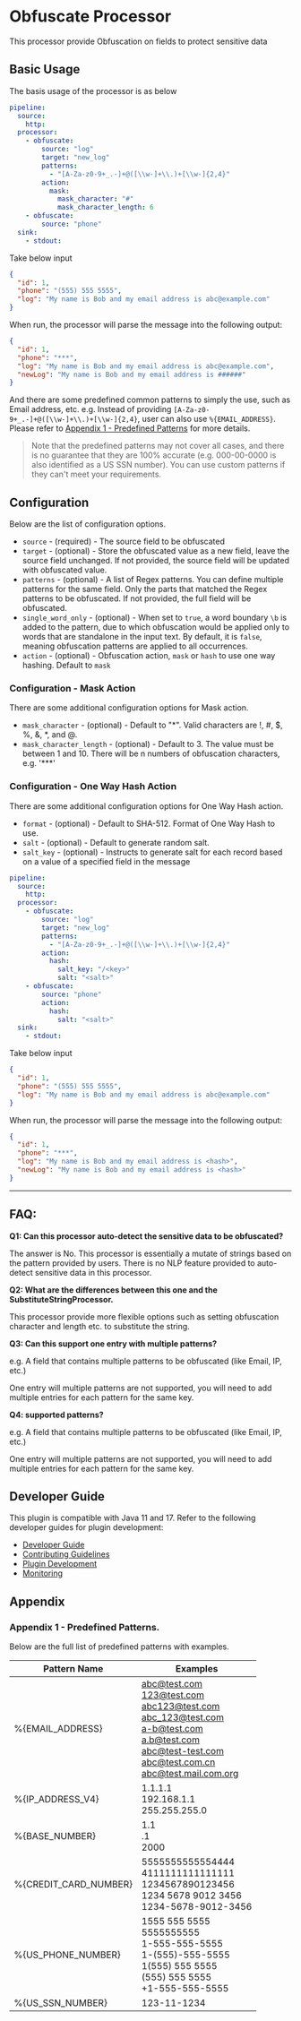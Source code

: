 # Obfuscate Processor

This processor provide Obfuscation on fields to protect sensitive data

## Basic Usage

The basis usage of the processor is as below

```yaml
pipeline:
  source:
    http:
  processor:
    - obfuscate:
        source: "log"
        target: "new_log"
        patterns:
          - "[A-Za-z0-9+_.-]+@([\\w-]+\\.)+[\\w-]{2,4}"
        action:
          mask:
            mask_character: "#"
            mask_character_length: 6
    - obfuscate:
        source: "phone"
  sink:
    - stdout:
```

Take below input

```json
{
  "id": 1,
  "phone": "(555) 555 5555",
  "log": "My name is Bob and my email address is abc@example.com"
}
```

When run, the processor will parse the message into the following output:

```json
{
  "id": 1,
  "phone": "***",
  "log": "My name is Bob and my email address is abc@example.com",
  "newLog": "My name is Bob and my email address is ######"
}
```

And there are some predefined common patterns to simply the use, such as Email address, etc. e.g. Instead of
providing `[A-Za-z0-9+_.-]+@([\\w-]+\\.)+[\\w-]{2,4}`, user can also use `%{EMAIL_ADDRESS}`. Please refer
to [Appendix 1 - Predefined Patterns](#appendix-1---predefined-patterns) for more details.

> Note that the predefined patterns may not cover all cases, and there is no guarantee that they are 100% accurate (e.g.
> 000-00-0000 is also identified as a US SSN number). You can use custom patterns if they can't meet your requirements.

## Configuration

Below are the list of configuration options.

* `source` - (required) - The source field to be obfuscated
* `target` - (optional) - Store the obfuscated value as a new field, leave the source field unchanged. If not provided,
  the source field will be updated with obfuscated value.
* `patterns` - (optional) - A list of Regex patterns. You can define multiple patterns for the same field. Only the
  parts that matched the Regex patterns to be obfuscated. If not provided, the full field will be obfuscated.
* `single_word_only` - (optional) - When set to `true`, a word boundary `\b` is added to the pattern, due to which obfuscation would be applied only to words that are standalone in the input text. By default, it is `false`, meaning obfuscation patterns are applied to all occurrences.
* `action` - (optional) - Obfuscation action, `mask` or `hash` to use one way hashing. Default to `mask` 


### Configuration - Mask Action

There are some additional configuration options for Mask action.

* `mask_character` - (optional) - Default to "*". Valid characters are !, #, $, %, &, *, and @.
* `mask_character_length` - (optional) - Default to 3. The value must be between 1 and 10. There will be n numbers of
  obfuscation characters, e.g. '***'

### Configuration - One Way Hash Action

There are some additional configuration options for One Way Hash action.

* `format` - (optional) - Default to SHA-512. Format of One Way Hash to use. 
* `salt` - (optional) - Default to generate random salt.
* `salt_key` - (optional) - Instructs to generate salt for each record based on a value of a specified field in the message

```yaml
pipeline:
  source:
    http:
  processor:
    - obfuscate:
        source: "log"
        target: "new_log"
        patterns:
          - "[A-Za-z0-9+_.-]+@([\\w-]+\\.)+[\\w-]{2,4}"
        action:
          hash:
            salt_key: "/<key>"
            salt: "<salt>"
    - obfuscate:
        source: "phone"
        action:
          hash:
            salt: "<salt>"
  sink:
    - stdout:
```

Take below input

```json
{
  "id": 1,
  "phone": "(555) 555 5555",
  "log": "My name is Bob and my email address is abc@example.com"
}
```

When run, the processor will parse the message into the following output:

```json
{
  "id": 1,
  "phone": "***",
  "log": "My name is Bob and my email address is <hash>",
  "newLog": "My name is Bob and my email address is <hash>"
}
```
---

## FAQ:

**Q1: Can this processor auto-detect the sensitive data to be obfuscated?**

The answer is No. This processor is essentially a mutate of strings based on the pattern provided by users. There is no
NLP feature provided to auto-detect sensitive data in this processor.

**Q2: What are the differences between this one and the SubstituteStringProcessor.**

This processor provide more flexible options such as setting obfuscation character and length etc. to substitute the
string.

**Q3: Can this support one entry with multiple patterns?**

e.g. A field that contains multiple patterns to be obfuscated (like Email, IP, etc.)

One entry will multiple patterns are not supported, you will need to add multiple entries for each pattern
for the same key.

**Q4:  supported patterns?**

e.g. A field that contains multiple patterns to be obfuscated (like Email, IP, etc.)

One entry will multiple patterns are not supported, you will need to add multiple entries for each pattern
for the same key.

## Developer Guide

This plugin is compatible with Java 11 and 17. Refer to the following developer guides for plugin development:

- [Developer Guide](https://github.com/opensearch-project/data-prepper/blob/main/docs/developer_guide.md)
- [Contributing Guidelines](https://github.com/opensearch-project/data-prepper/blob/main/CONTRIBUTING.md)
- [Plugin Development](https://github.com/opensearch-project/data-prepper/blob/main/docs/plugin_development.md)
- [Monitoring](https://github.com/opensearch-project/data-prepper/blob/main/docs/monitoring.md)

## Appendix

### Appendix 1 - Predefined Patterns.

Below are the full list of predefined patterns with examples.

| Pattern Name          | Examples                                                                                                                                                                      |
|-----------------------|-------------------------------------------------------------------------------------------------------------------------------------------------------------------------------|
| %{EMAIL_ADDRESS}      | abc@test.com<br/> 123@test.com<br/>abc123@test.com<br/>abc_123@test.com<br/>a-b@test.com<br/>a.b@test.com<br/>abc@test-test.com<br/>abc@test.com.cn<br/>abc@test.mail.com.org |
| %{IP_ADDRESS_V4}      | 1.1.1.1<br/>192.168.1.1<br/>255.255.255.0                                                                                                                                     |
| %{BASE_NUMBER}        | 1.1<br/>.1<br/>2000                                                                                                                                                           |
| %{CREDIT_CARD_NUMBER} | 5555555555554444<br/>4111111111111111<br/>1234567890123456<br/>1234 5678 9012 3456<br/> 1234-5678-9012-3456                                                                   |
| %{US_PHONE_NUMBER}    | 1555 555 5555<br/>5555555555<br/>1-555-555-5555<br/>1-(555)-555-5555<br/>1(555) 555 5555<br/>(555) 555 5555<br/>+1-555-555-5555<br/>                                          |
| %{US_SSN_NUMBER}      | 123-11-1234                                                                                                                                                                   |
